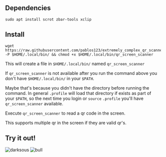 ## Dependencies
```terminal
sudo apt install scrot zbar-tools xclip
```

## Install
```terminal
wget https://raw.githubusercontent.com/pablos123/extremely_complex_qr_scanner/main/qr_screen_scanner -P $HOME/.local/bin/ && chmod +x $HOME/.local/bin/qr_screen_scanner
```
This will create a file in `$HOME/.local/bin/` named `qr_screen_scanner`

If `qr_screen_scanner` is not available after you run the command above you don't have `$HOME/.local/bin/` in your `$PATH`.

Maybe that's because you didn't have the directory before running the command. In general `.profile` will load that directory if exists as part of your `$PATH`, so the next time you login or `source` `.profile` you'll have `qr_screen_scanner` available.

Execute `qr_screen_scanner` to read a qr code in the screen.

This supports multiple qr in the screen if they are valid qr's.

## Try it out!

![darksous](https://user-images.githubusercontent.com/52180403/222567947-05b7496b-9b5c-4221-b308-020dd6e68b64.png)
![bull](https://user-images.githubusercontent.com/52180403/222568140-2d2ba09c-5333-49aa-9df2-6796d08a65d8.png)
